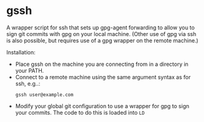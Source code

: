 # gssh

A wrapper script for ssh that sets up gpg-agent forwarding to allow you to sign git commits with gpg on your local machine.
(Other use of gpg via ssh is also possible, but requires use of a gpg wrapper on the remote machine.)

Installation:

* Place gssh on the machine you are connecting from in a directory in your PATH.
* Connect to a remote machine using the same argument syntax as for ssh, e.g..:
  ```
  gssh user@example.com
  ```
* Modify your global git configuration to use a wrapper for gpg to sign your commits.
  The code to do this is loaded into `LD`
